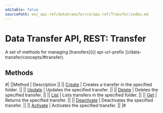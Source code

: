 ```yaml
---
editable: false
sourcePath: en/_api-ref/datatransfer/v1/api-ref/Transfer/index.md
---
```


# Data Transfer API, REST: Transfer

A set of methods for managing [transfers]({{ api-url-prefix }}/data-transfer/concepts/#transfer).

## Methods

#|
||Method | Description ||
|| [Create](create.md) | Creates a transfer in the specified folder. ||
|| [Update](update.md) | Updates the specified transfer. ||
|| [Delete](delete.md) | Deletes the specified transfer. ||
|| [List](list.md) | Lists transfers in the specified folder. ||
|| [Get](get.md) | Returns the specified transfer. ||
|| [Deactivate](deactivate.md) | Deactivates the specified transfer. ||
|| [Activate](activate.md) | Activates the specified transfer. ||
|#